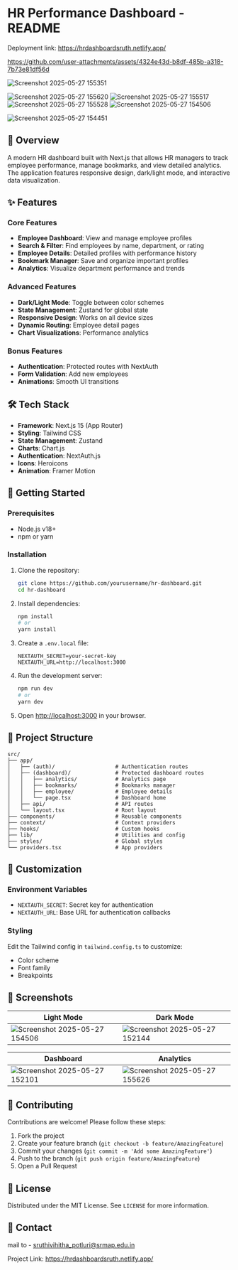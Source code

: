 # HR Performance Dashboard - README

Deployment link: https://hrdashboardsruth.netlify.app/

https://github.com/user-attachments/assets/4324e43d-b8df-485b-a318-7b73e81df56d


![Screenshot 2025-05-27 155351](https://github.com/user-attachments/assets/e8d644b9-cd88-4b9b-b1df-e2fbf86c247e)


![Screenshot 2025-05-27 155620](https://github.com/user-attachments/assets/2c52f50f-b613-48c0-8c9f-7aa24c7d3454)
![Screenshot 2025-05-27 155517](https://github.com/user-attachments/assets/492d7a43-2e3b-4e1b-af4a-4e703bdf573c)
![Screenshot 2025-05-27 155528](https://github.com/user-attachments/assets/c229165c-734e-41c5-ad3d-2b0ba4d22f1e)
![Screenshot 2025-05-27 154506](https://github.com/user-attachments/assets/9869e864-6f72-4c11-a9d4-cb58443922e0)

![Screenshot 2025-05-27 154451](https://github.com/user-attachments/assets/010d29cf-7cb6-44b4-a6ba-6939150e0a8d)



## 📝 Overview

A modern HR dashboard built with Next.js that allows HR managers to track employee performance, manage bookmarks, and view detailed analytics. The application features responsive design, dark/light mode, and interactive data visualization.

## ✨ Features

### Core Features
- **Employee Dashboard**: View and manage employee profiles
- **Search & Filter**: Find employees by name, department, or rating
- **Employee Details**: Detailed profiles with performance history
- **Bookmark Manager**: Save and organize important profiles
- **Analytics**: Visualize department performance and trends

### Advanced Features
- **Dark/Light Mode**: Toggle between color schemes
- **State Management**: Zustand for global state
- **Responsive Design**: Works on all device sizes
- **Dynamic Routing**: Employee detail pages
- **Chart Visualizations**: Performance analytics

### Bonus Features
- **Authentication**: Protected routes with NextAuth
- **Form Validation**: Add new employees
- **Animations**: Smooth UI transitions

## 🛠️ Tech Stack

- **Framework**: Next.js 15 (App Router)
- **Styling**: Tailwind CSS
- **State Management**: Zustand
- **Charts**: Chart.js
- **Authentication**: NextAuth.js
- **Icons**: Heroicons
- **Animation**: Framer Motion

## 🚀 Getting Started

### Prerequisites
- Node.js v18+
- npm or yarn

### Installation
1. Clone the repository:
   ```bash
   git clone https://github.com/yourusername/hr-dashboard.git
   cd hr-dashboard
   ```

2. Install dependencies:
   ```bash
   npm install
   # or
   yarn install
   ```

3. Create a `.env.local` file:
   ```env
   NEXTAUTH_SECRET=your-secret-key
   NEXTAUTH_URL=http://localhost:3000
   ```

4. Run the development server:
   ```bash
   npm run dev
   # or
   yarn dev
   ```

5. Open [http://localhost:3000](http://localhost:3000) in your browser.

## 📂 Project Structure

```
src/
├── app/
│   ├── (auth)/                   # Authentication routes
│   ├── (dashboard)/              # Protected dashboard routes
│   │   ├── analytics/            # Analytics page
│   │   ├── bookmarks/            # Bookmarks manager
│   │   ├── employee/             # Employee details
│   │   └── page.tsx              # Dashboard home
│   ├── api/                      # API routes
│   └── layout.tsx                # Root layout
├── components/                   # Reusable components
├── context/                      # Context providers
├── hooks/                        # Custom hooks
├── lib/                          # Utilities and config
├── styles/                       # Global styles
└── providers.tsx                 # App providers
```

## 🔧 Customization

### Environment Variables
- `NEXTAUTH_SECRET`: Secret key for authentication
- `NEXTAUTH_URL`: Base URL for authentication callbacks

### Styling
Edit the Tailwind config in `tailwind.config.ts` to customize:
- Color scheme
- Font family
- Breakpoints

## 📸 Screenshots

| Light Mode | Dark Mode |
|------------|-----------|
| ![Screenshot 2025-05-27 154506](https://github.com/user-attachments/assets/88e592d7-c44a-460c-ae6f-754012e478b3) | ![Screenshot 2025-05-27 152144](https://github.com/user-attachments/assets/871ec1d2-f151-40d9-b6e6-cc2f87d20770) |

| Dashboard | Analytics |
|-----------|-----------|
| ![Screenshot 2025-05-27 152101](https://github.com/user-attachments/assets/2e1978b3-8f6c-427f-aa03-7fe631923d5e) | ![Screenshot 2025-05-27 155626](https://github.com/user-attachments/assets/f64a41c3-2d9d-42b2-9e46-d89a9d2399ed) |

## 🤝 Contributing

Contributions are welcome! Please follow these steps:
1. Fork the project
2. Create your feature branch (`git checkout -b feature/AmazingFeature`)
3. Commit your changes (`git commit -m 'Add some AmazingFeature'`)
4. Push to the branch (`git push origin feature/AmazingFeature`)
5. Open a Pull Request

## 📜 License

Distributed under the MIT License. See `LICENSE` for more information.

## 📧 Contact

mail to - sruthivihitha_potluri@srmap.edu.in

Project Link: https://hrdashboardsruth.netlify.app/
